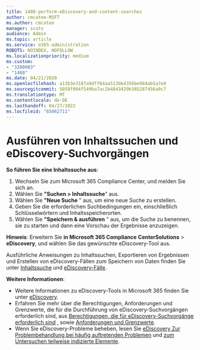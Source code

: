 ```yaml
---
title: 1488-perform-eDiscovery-and-content-searches
author: cmcatee-MSFT
ms.author: cmcatee
manager: scotv
audience: Admin
ms.topic: article
ms.service: o365-administration
ROBOTS: NOINDEX, NOFOLLOW
ms.localizationpriority: medium
ms.custom:
- "3200003"
- "1488"
ms.date: 04/21/2020
ms.openlocfilehash: a13b3e3187a9dff84aa513bb4356be984ab5a7e8
ms.sourcegitcommit: 5058f004f549ba7ac2b4843429b385287456a9c7
ms.translationtype: MT
ms.contentlocale: de-DE
ms.lasthandoff: 04/27/2022
ms.locfileid: "65062711"
---
```

# <a name="how-to-perform-content-searches-and-ediscovery-searches"></a>Ausführen von Inhaltssuchen und eDiscovery-Suchvorgängen

**So führen Sie eine Inhaltssuche aus**:

1. Wechseln Sie zum Microsoft 365 Compliance Center, und melden Sie sich an.
2. Wählen Sie **"Suchen > Inhaltssuche**" aus.
3. Wählen Sie **"Neue Suche** " aus, um eine neue Suche zu erstellen.
4. Geben Sie die erforderlichen Suchbedingungen ein, einschließlich Schlüsselwörtern und Inhaltsspeicherorten.
5. Wählen Sie **"Speichern & ausführen** " aus, um die Suche zu benennen, sie zu starten und dann eine Vorschau der Ergebnisse anzuzeigen.

**Hinweis**: Erweitern Sie **in Microsoft 365 Compliance** **CenterSolutions** >  **eDiscovery**, und wählen Sie das gewünschte eDiscovery-Tool aus.

Ausführliche Anweisungen zu Inhaltssuchen, Exportieren von Ergebnissen und Erstellen von eDiscovery-Fällen zum Speichern von Daten finden Sie unter [Inhaltssuche](https://docs.microsoft.com/microsoft-365/compliance/content-search) und [eDiscovery-Fälle](https://docs.microsoft.com/microsoft-365/compliance/ediscovery-cases).

**Weitere Informationen**:

- Weitere Informationen zu eDiscovery-Tools in Microsoft 365 finden Sie unter [eDiscovery](https://docs.microsoft.com/microsoft-365/compliance/ediscovery).
- Erfahren Sie mehr über die Berechtigungen, Anforderungen und Grenzwerte, die für die Durchführung von eDiscovery-Suchvorgängen erforderlich sind, aus [Berechtigungen, die für eDiscovery-Suchvorgänge erforderlich sind](https://docs.microsoft.com/microsoft-365/compliance/assign-ediscovery-permissions) , sowie [Anforderungen und Grenzwerte](https://docs.microsoft.com/microsoft-365/compliance/limits-for-content-search).
- Wenn Sie eDiscovery-Probleme beheben, lesen Sie [eDiscovery Zur Problembehandlung bei häufig auftretenden Problemen](https://docs.microsoft.com/microsoft-365/compliance/ediscovery-troubleshooting-common-issues) und [zum Untersuchen teilweise indizierte Elemente](https://docs.microsoft.com/microsoft-365/compliance/investigating-partially-indexed-items-in-ediscovery).
